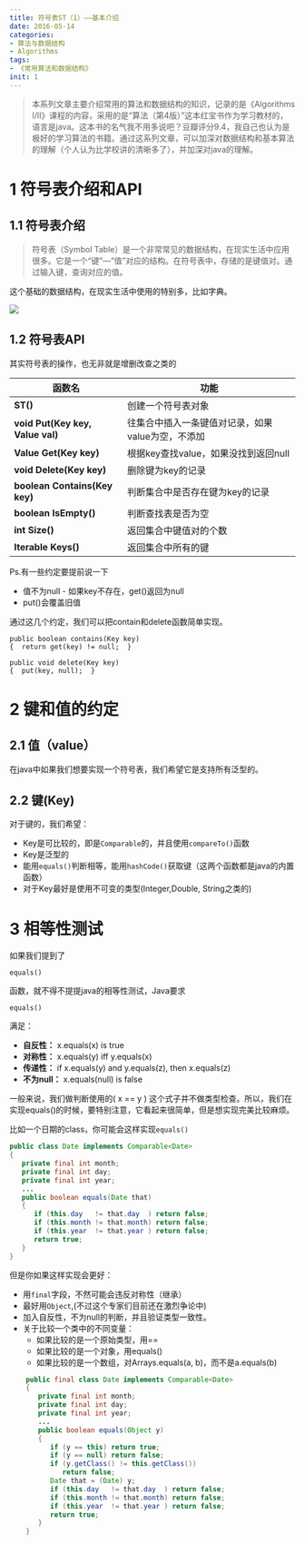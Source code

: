 ```yaml
---
title: 符号表ST（1）——基本介绍
date: 2016-05-14
categories: 
- 算法与数据结构
- Algorithms
tags: 
- 《常用算法和数据结构》
init: 1
---
```

> 本系列文章主要介绍常用的算法和数据结构的知识，记录的是《Algorithms I/II》课程的内容，采用的是“算法（第4版）”这本红宝书作为学习教材的，语言是java。这本书的名气我不用多说吧？豆瓣评分9.4，我自己也认为是极好的学习算法的书籍。通过这系列文章，可以加深对数据结构和基本算法的理解（个人认为比学校讲的清晰多了），并加深对java的理解。

# **1 符号表介绍和API**

## **1.1 符号表介绍**

> 符号表（Symbol Table）是一个非常常见的数据结构，在现实生活中应用很多。它是一个“键”—“值”对应的结构。在符号表中，存储的是键值对。通过输入键，查询对应的值。

这个基础的数据结构，在现实生活中使用的特别多，比如字典。

![](http://img.hksite.cn/2019-03-01-064437.jpg)

## **1.2 符号表API**

其实符号表的操作，也无非就是增删改查之类的

| **函数名**                       | **功能**                                          |
| -- | - |
| **ST()**                         | 创建一个符号表对象                                |
| **void Put(Key key, Value val)** | 往集合中插入一条键值对记录，如果value为空，不添加 |
| **Value Get(Key key)**           | 根据key查找value，如果没找到返回null              |
| **void Delete(Key key)**         | 删除键为key的记录                                 |
| **boolean Contains(Key key)**    | 判断集合中是否存在键为key的记录                   |
| **boolean IsEmpty()**            | 判断查找表是否为空                                |
| **int Size()**                   | 返回集合中键值对的个数                            |
| **Iterable Keys()**              | 返回集合中所有的键                                |

Ps.有一些约定要提前说一下

- 值不为null - 如果key不存在，get()返回为null 
- put()会覆盖旧值

通过这几个约定，我们可以把contain和delete函数简单实现。

    public boolean contains(Key key)
    {  return get(key) != null;  }
    
    public void delete(Key key)
    {  put(key, null);  }

# **2 键和值的约定**

## **2.1 值（value）**

在java中如果我们想要实现一个符号表，我们希望它是支持所有泛型的。

## **2.2 键(Key)**

对于键的，我们希望：

- Key是可比较的，即是`Comparable`的，并且使用`compareTo()`函数
- Key是泛型的
- 能用`equals()`判断相等，能用`hashCode()`获取键（这两个函数都是java的内置函数）
- 对于Key最好是使用不可变的类型(Integer,Double, String之类的)

# **3 相等性测试**

如果我们提到了

`equals()`

函数，就不得不提提java的相等性测试，Java要求

`equals()`

满足：

- **自反性：** x.equals(x) is true
- **对称性：** x.equals(y) iff y.equals(x)
- **传递性：** if x.equals(y) and y.equals(z), then x.equals(z)
- **不为null：** x.equals(null) is false

一般来说，我们做判断使用的( x == y ) 这个式子并不做类型检查。所以，我们在实现equals()的时候，要特别注意，它看起来很简单，但是想实现完美比较麻烦。

比如一个日期的class，你可能会这样实现`equals()`

```java
public class Date implements Comparable<Date>
{
   private final int month;
   private final int day;
   private final int year;
   ...
   public boolean equals(Date that)
   {
      if (this.day   != that.day  ) return false;
      if (this.month != that.month) return false;
      if (this.year  != that.year ) return false;
      return true;
   }
}
```

但是你如果这样实现会更好：

- 用`final`字段，不然可能会违反对称性（继承）
- 最好用`Object`,(不过这个专家们目前还在激烈争论中)
- 加入自反性，不为null的判断，并且验证类型一致性。
- 关于比较一个类中的不同变量：
    - 如果比较的是一个原始类型，用==
    - 如果比较的是一个对象，用equals()
    - 如果比较的是一个数组，对Arrays.equals(a, b)，而不是a.equals(b)
```java
    public final class Date implements Comparable<Date>
    {
       private final int month;
       private final int day;
       private final int year;
       ...
       public boolean equals(Object y)
       {
          if (y == this) return true;
          if (y == null) return false;
          if (y.getClass() != this.getClass())
             return false;
          Date that = (Date) y;
          if (this.day   != that.day  ) return false;
          if (this.month != that.month) return false;
          if (this.year  != that.year ) return false;
          return true;
       }
    }
```